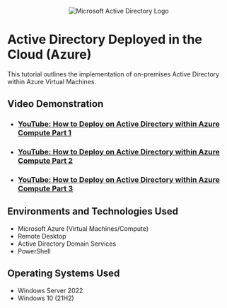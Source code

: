 <p align="center">
<img src="https://i.imgur.com/pU5A58S.png" alt="Microsoft Active Directory Logo"/>
</p>

<h1>Active Directory Deployed in the Cloud (Azure)</h1>
This tutorial outlines the implementation of on-premises Active Directory within Azure Virtual Machines.<br />


<h2>Video Demonstration</h2>

- ### [YouTube: How to Deploy on Active Directory within Azure Compute Part 1](https://youtu.be/9o3rcbE33oU)
- ### [YouTube: How to Deploy on Active Directory within Azure Compute Part 2](https://youtu.be/ZXQbaxfk6pg)
- ### [YouTube: How to Deploy on Active Directory within Azure Compute Part 3](https://youtu.be/lj-3IcJxdSs)

<h2>Environments and Technologies Used</h2>

- Microsoft Azure (Virtual Machines/Compute)
- Remote Desktop
- Active Directory Domain Services
- PowerShell

<h2>Operating Systems Used </h2>

- Windows Server 2022
- Windows 10 (21H2)




